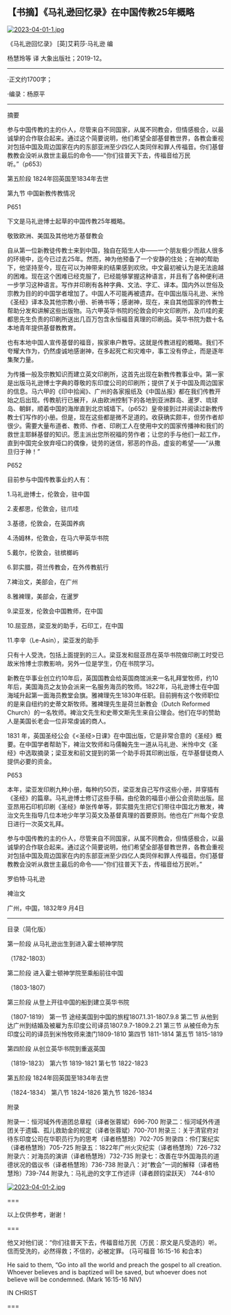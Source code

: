 ## 【书摘】《马礼逊回忆录》在中国传教25年概略 


[![2023-04-01-1.jpg](https://i.postimg.cc/XNwDrWsw/2023-04-01-1.jpg)](https://postimg.cc/143Kdkht)


《马礼逊回忆录》 
[英]艾莉莎·马礼逊 编

杨慧玲等 译 
大象出版社；2019-12。

  
 ---

·正文约1700字；

·编录：杨原平

---   

 

摘要 

参与中国传教的主的仆人，尽管来自不同国家，从属不同教会，但情感极合，以最诚挚的合作联合起来。通过这个简要说明，他们希望全部基督教世界，各教会重视对包括中国及周边国家在内的东部亚洲至少四亿人类同伴和罪人传福音。你们基督教教会没听从救世主最后的命令——“你们往普天下去，传福音给万民听。”（p653） 

 

 

第五阶段 1824年回英国至1834年去世 



第九节 中国新教传教情况

 

P651

下文是马礼逊博士起草的中国传教25年概略。

 

敬致欧洲、美国及其他地方基督教会

 

自从第一位新教徒传教士来到中国，独自在陌生人中——一个朋友极少而敌人很多的环境中，迄今已过去25年。然而，神为他预备了一个安静的住处；在神的帮助下，他坚持至今，现在可以为神带来的结果感到欢欣。中文最初被认为是无法逾越的困难。现在这个困难已经克服了，已经能够掌握这种语言，并且有了各种便利进一步学习这种语言。写作并印刷有各种字典、文法、字汇、译本。国内外以世俗及宗教为目的的中国学者增加了。中国人不可能再被遗弃。在中国出版马礼逊、米怜《圣经》译本及其他宗教小册、祈祷书等；感谢神，现在，来自其他国家的传教士帮助分发和讲解这些出版物。马六甲英华书院的伦敦会的中文印刷所，及爪哇的麦都思先生负责的印刷所送出几百万包含永恒福音真理的印刷品。英华书院为数十名本地青年提供基督教教育。

 

也有本地中国人宣传基督的福音，挨家串户教导。这就是传教进程的概略。我们不夸耀大作为，仍然虔诚地感谢神，在多起死亡和灾难中，事工没有停止，而是逐年集聚力量。

 

为传播一般及宗教知识而建立英文印刷所，这首先出现在新教传教事业中。第一家是出版马礼逊博士字典的尊敬的东印度公司的印刷所；提供了关于中国及周边国家的信息。马六甲的《印中拾闻》、广州的各家报纸及《中国丛报》都在我们传教开始之后出现。传教航行已展开，从由欧洲控制下的各地到亚洲群岛、暹罗、琉球岛、朝鲜，顺着中国的海岸直到北京城墙下。（p652）皇帝接到过并阅读过新教传教士们写作的小册。但是，现在这些都是微不足道的。收获确实颇丰，但劳作者却很少。需要大量布道者、教师、作者、印刷工人在使用中文的国家传播神和我们的救世主耶稣基督的知识。愿主派出您所祝福的劳作者；让您的手与他们一起工作，直到中国完全放弃哑口的偶像，徒劳的迷信，邪恶的作品，虚妄的希望——“从撒旦归于神！”

 

P652

目前参与中国传教事业的人有：

 

1.马礼逊博士，伦敦会，驻中国

 

2.麦都思，伦敦会，驻爪哇

 

3.基德，伦敦会，在英国养病

 

4.汤姆林，伦敦会，在马六甲英华书院

 

5.戴尔，伦敦会，驻槟榔屿

 

6.郭实腊，荷兰传教会，在外传教航行

 

7.裨治文，美部会，在广州

 

8.雅裨理，美部会，在暹罗

 

9.梁亚发，伦敦会中国教师，在中国

 

10.屈亚昂，梁亚发的助手，石印工，在中国

 

11.李辛（Le-Asin），梁亚发的助手

 

只有十人受洗，包括上面提到的三人。梁亚发和屈亚昂在英华书院做印刷工时受已故米怜博士宗教影响，另外一位是学生，仍在书院学习。

 

新教在华事业创立约10年后，英国国教会给英国商馆派来一名礼拜堂牧师，约10年后，美国海员之友协会派来一名服务海员的牧师。1822年，马礼逊博士在中国海域升起第一面海员教堂会旗。雅裨理先生1830年任职。目前拥有这个牧师职位的是来自纽约的史蒂文斯牧师。雅裨理先生是荷兰新教会（Dutch Reformed Church）的一名牧师。裨治文先生和史蒂文斯先生来自公理会。他们在华的赞助人是美国长老会一位非常虔诚的商人。

 

1831 年，英国圣经公会《<圣经>日课》在中国出版，它是非常合意的《圣经》概要。在中国学者帮助下，裨治文牧师和马儒翰先生一道从马礼逊、米怜中文《圣经》中选取摘录；梁亚发和前文提到的第一个助手将其印刷出版，在华基督徒商人提供必要的资金。

 

P653

本年，梁亚发印刷九种小册，每种约50页，梁亚发自己写作这些小册，并穿插有《圣经》的篇章。马礼逊博士修订这些手稿，由伦敦的福音小册公会资助出版。屈亚昂用石印机印刷《圣经》单张传单等，郭实腊先生把它们带往中国北方散发，裨治文先生指导几位本地少年学习英文及基督真理的首要原则。他也在广州每个安息日进行一次英文礼拜。

 

参与中国传教的主的仆人，尽管来自不同国家，从属不同教会，但情感极合，以最诚挚的合作联合起来。通过这个简要说明，他们希望全部基督教世界，各教会重视对包括中国及周边国家在内的东部亚洲至少四亿人类同伴和罪人传福音。你们基督教教会没听从救世主最后的命令——“你们往普天下去，传福音给万民听。”

 

罗伯特·马礼逊

 

裨治文

 

广州，中国，1832年9 月4日



---

 

目录（简化版）

 

第一阶段 从马礼逊出生到进入霍士顿神学院

（1782-1803）
 

第二阶段 进入霍士顿神学院至乘船前往中国

（1803-1807）
 

第三阶段 从登上开往中国的船到建立英华书院

（1807-1819）
第一节 途经美国到中国的旅程1807.1.31-1807.9.8
第二节 从他到达广州到结婚及被雇为东印度公司译员1807.9.7-1809.2.21
第三节 从被任命为东印度公司的译员到米怜牧师来澳门1809-1810
第四节 1811-1814
第五节 1815-1819
 

第四阶段 从创立英华书院到重返英国

（1819-1823）
第六节 1819-1821
第七节 1822-1823
 

第五阶段 1824年回英国至1834年去世

（1824-1834）
第八节 1824-1826
第九节 1826-1834
 

附录

 

附录一：恒河域外传道团总章程（译者张蓉斌）696-700
附录二：恒河域外传道团关于遗孀、孤儿救助金的规定（译者张蓉斌）700-701
附录三：关于清官府对待东印度公司在华职员行为的思考（译者杨慧玲）702-705
附录四：伶仃案纪实（译者杨慧玲）705-725
附录五：1822年广州火灾纪实（译者杨慧玲）726-732
附录六：对海员的演讲（译者杨慧玲）732-735
附录七：改善在华外国海员的道德状况的倡议书（译者杨慧玲）736-738
附录八：对“教会”一词的解释（译者杨慧玲）739-744
附录九：马礼逊的文字工作述评（译者顾钧梁跃天） 744-810

[![2023-04-01-2.jpg](https://i.postimg.cc/fLdqjQDQ/2023-04-01-2.jpg)](https://postimg.cc/ph2BR7ms)

===

以上仅供参考，谢谢！

===





他又对他们说：“你们往普天下去，传福音给万民（万民：原文是凡受造的）听。信而受洗的，必然得救；不信的，必被定罪。 (马可福音 16:15-16 和合本)

He said to them, “Go into all the world and preach the gospel to all creation. Whoever believes and is baptized will be saved, but whoever does not believe will be condemned. (Mark 16:15-16 NIV)



IN CHRIST


===
